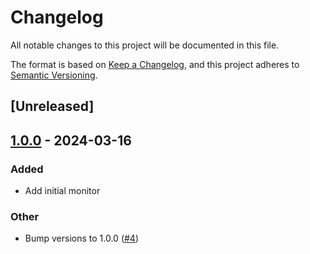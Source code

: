 # Changelog
All notable changes to this project will be documented in this file.

The format is based on [Keep a Changelog](https://keepachangelog.com/en/1.0.0/),
and this project adheres to [Semantic Versioning](https://semver.org/spec/v2.0.0.html).

## [Unreleased]

## [1.0.0](https://github.com/CarletonURocketry/monitor/releases/tag/failing-program-v1.0.0) - 2024-03-16

### Added
- Add initial monitor

### Other
- Bump versions to 1.0.0 ([#4](https://github.com/CarletonURocketry/monitor/pull/4))
